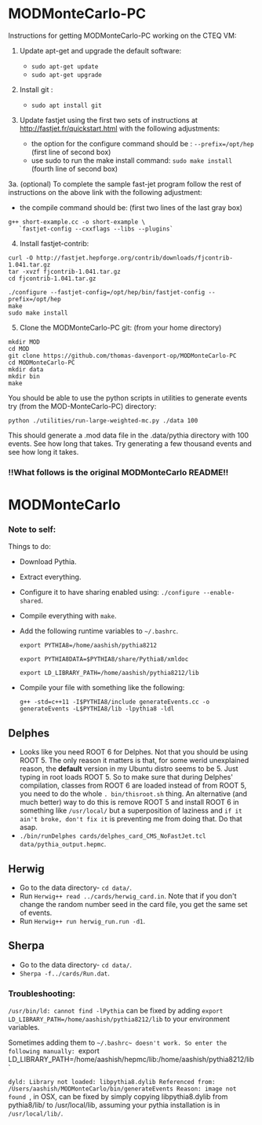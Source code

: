 # MODMonteCarlo-PC

Instructions for getting MODMonteCarlo-PC working on the CTEQ VM:

1. Update apt-get and upgrade the default software:
   - `sudo apt-get update`
   - `sudo apt-get upgrade`	

2. Install git :
   - `sudo apt install git`

3. Update fastjet using the first two sets of instructions at http://fastjet.fr/quickstart.html with the following adjustments:
   - the option for the configure command should be : `--prefix=/opt/hep` (first line of second box) 
   - use sudo to run the make install command: `sudo make install` (fourth line of second box)
   
3a. (optional) To complete the sample fast-jet program follow the rest of instructions on the above link with the following adjustment:
   - the compile command should be: (first two lines of the last gray box)
   ```
   g++ short-example.cc -o short-example \
      `fastjet-config --cxxflags --libs --plugins`
   ```
   
4. Install fastjet-contrib:
```
curl -O http://fastjet.hepforge.org/contrib/downloads/fjcontrib-1.041.tar.gz
tar -xvzf fjcontrib-1.041.tar.gz
cd fjcontrib-1.041.tar.gz

./configure --fastjet-config=/opt/hep/bin/fastjet-config --prefix=/opt/hep
make
sudo make install
```

5. Clone the MODMonteCarlo-PC git: (from your home directory)
```
mkdir MOD
cd MOD
git clone https://github.com/thomas-davenport-op/MODMonteCarlo-PC
cd MODMonteCarlo-PC
mkdir data
mkdir bin
make
```

You should be able to use the python scripts in utilities to generate events
try (from the MOD-MonteCarlo-PC) directory:

`python ./utilities/run-large-weighted-mc.py ./data 100`

This should generate a .mod data file in the .data/pythia directory with 100 events. See how long that takes. Try generating a few thousand events and see how long it takes.





### !!What follows is the original MODMonteCarlo README!!
# MODMonteCarlo




### Note to self:

Things to do:

- Download Pythia.
- Extract everything.
- Configure it to have sharing enabled using: `./configure --enable-shared`.
- Compile everything with `make`.
- Add the following runtime variables to `~/.bashrc`.
  
  `export PYTHIA8=/home/aashish/pythia8212`

  `export PYTHIA8DATA=$PYTHIA8/share/Pythia8/xmldoc`
  
  `export LD_LIBRARY_PATH=/home/aashish/pythia8212/lib`

- Compile your file with something like the following:

  `g++ -std=c++11 -I$PYTHIA8/include generateEvents.cc -o generateEvents -L$PYTHIA8/lib -lpythia8 -ldl`


## Delphes
- Looks like you need ROOT 6 for Delphes. Not that you should be using ROOT 5. The only reason it matters is that, for some werid unexplained reason, the **default** version in my Ubuntu distro seems to be 5. Just typing in root loads ROOT 5. So to make sure that during Delphes' compilation, classes from ROOT 6 are loaded instead of from ROOT 5, you need to do the whole `. bin/thisroot.sh` thing. An alternative (and much better) way to do this is remove ROOT 5 and install ROOT 6 in something like `/usr/local/` but a superposition of laziness and `if it ain't broke, don't fix it` is preventing me from doing that. Do that asap.
- `./bin/runDelphes cards/delphes_card_CMS_NoFastJet.tcl  data/pythia_output.hepmc`.

## Herwig
- Go to the data directory- `cd data/`.
- Run `Herwig++ read ../cards/herwig_card.in`. Note that if you don't change the random number seed in the card file, you get the same set of events.
- Run `Herwig++ run herwig_run.run -d1`.

## Sherpa
- Go to the data directory- `cd data/`.
- `Sherpa -f../cards/Run.dat`.


### Troubleshooting:
  `/usr/bin/ld: cannot find -lPythia` can be fixed by adding `export LD_LIBRARY_PATH=/home/aashish/pythia8212/lib` to your environment variables.

  Sometimes adding them to `~/.bashrc~ doesn't work. So enter the following manually:
  `export LD_LIBRARY_PATH=/home/aashish/hepmc/lib:/home/aashish/pythia8212/lib`

  `dyld: Library not loaded: libpythia8.dylib
  Referenced from: /Users/aashish/MODMonteCarlo/bin/generateEvents
  Reason: image not found
	`, in OSX, can be fixed by simply copying libpythia8.dylib from pythia8/lib/ to /usr/local/lib, assuming your pythia installation is in `/usr/local/lib/`.
